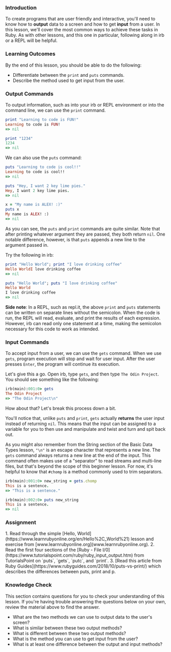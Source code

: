### Introduction
To create programs that are user friendly and interactive, you'll need to know how to **output** data to a screen and how to get **input** from a user. In this lesson, we'll cover the most common ways to achieve these tasks in Ruby. As with other lessons, and this one in particular, following along in irb or a REPL will be helpful.

### Learning Outcomes
By the end of this lesson, you should be able to do the following:

 - Differentiate between the `print` and `puts` commands.
 - Describe the method used to get input from the user.

### Output Commands
To output information, such as into your irb or REPL environment or into the command line, we can use the `print` command.

~~~ruby
print "Learning to code is FUN!"
Learning to code is FUN!
=> nil

print "1234"
1234
=> nil
~~~

We can also use the `puts` command:
~~~ruby
puts "Learning to code is cool!!"
Learning to code is cool!!
=> nil

puts "Hey, I want 2 key lime pies."
Hey, I want 2 key lime pies.
=> nil

x = "My name is ALEX! :)"
puts x
My name is ALEX! :)
=> nil
~~~

As you can see, the `puts` and `print` commands are quite similar. Note that after printing whatever argument they are passed, they both return `nil`. One notable difference, however, is that `puts` appends a new line to the argument passed in.

Try the following in irb:

~~~ruby
print "Hello World"; print "I love drinking coffee"
Hello WorldI love drinking coffee
=> nil

puts "Hello World"; puts "I love drinking coffee"
Hello World
I love drinking coffee
=> nil
~~~

**Side note**: In a REPL, such as repl.it, the above `print` and `puts` statements can be written on separate lines without the semicolon. When the code is run, the REPL will read, evaluate, and print the results of each expression. However, irb can read only one statement at a time, making the semicolon necessary for this code to work as intended.

### Input Commands
To accept input from a user, we can use the `gets` command. When we use `gets`, program execution will stop and wait for user input. After the user presses `Enter`, the program will continue its execution.

Let's give this a go. Open irb, type `gets`, and then type `The Odin Project`. You should see something like the following:

~~~ruby
irb(main):001:0> gets
The Odin Project
=> "The Odin Project\n"
~~~

How about that? Let's break this process down a bit.

You'll notice that, unlike `puts` and `print`, `gets` actually **returns** the user input instead of returning `nil`. This means that the input can be assigned to a variable for you to then use and manipulate and twist and turn and spit back out.

As you might also remember from the String section of the Basic Data Types lesson, `"\n"` is an escape character that represents a new line. The `gets` command always returns a new line at the end of the input. This command often makes use of a "separator" to read streams and multi-line files, but that's beyond the scope of this beginner lesson. For now, it's helpful to know that `#chomp` is a method commonly used to trim separators.

~~~ruby
irb(main):001:0> new_string = gets.chomp
This is a sentence.
=> "This is a sentence."

irb(main):002:0> puts new_string
This is a sentence.
=> nil
~~~

### Assignment
<div class="lesson-content__panel" markdown="1">
  1. Read through the simple [Hello, World](https://www.learnrubyonline.org/en/Hello%2C_World%21) lesson and exercise from [www.learnrubyonline.org](www.learnrubyonline.org).
  2. Read the first four sections of the [Ruby - File I/0](https://www.tutorialspoint.com/ruby/ruby_input_output.htm) from TutorialsPoint on `puts`, `gets`, `putc`, and `print`.
  3. [Read this article from Ruby Guides](https://www.rubyguides.com/2018/10/puts-vs-print/) which describes the differences between puts, print and p.
</div>

### Knowledge Check
This section contains questions for you to check your understanding of this lesson. If you're having trouble answering the questions below on your own, review the material above to find the answer.

* What are the two methods we can use to output data to the user's screen?
* What is similar between these two output methods?
* What is different between these two output methods?
* What is the method you can use to get input from the user?
* What is at least one difference between the output and input methods?
